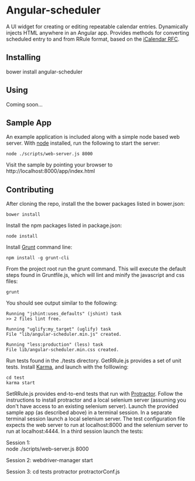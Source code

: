 Angular-scheduler
=================

A UI widget for creating or editing repeatable calendar entries. Dynamically injects HTML anywhere in an Angular app. Provides methods for converting scheduled entry to and from RRule format, based on the [iCalendar RFC](http://www.ietf.org/rfc/rfc2445.txt).

Installing
---------

bower install angular-scheduler


Using
-----

Coming soon...


Sample App
----------

An example application is included along with a simple node based web server. With [node](http://nodejs.org) installed, run the following to start the server:

    node ./scripts/web-server.js 8000

Visit the sample by pointing your browser to http://localhost:8000/app/index.html


Contributing
------------
After cloning the repo, install the the bower packages listed in bower.json: 
  
    bower install

Install the npm packages listed in package.json:
    
    node install

Install [Grunt](http://www.gruntjs.com) command line:
    
    npm install -g grunt-cli

From the project root run the grunt command. This will execute the default steps found in Gruntfile.js, which will lint and minify the javascript and css files:

    grunt

You should see output similar to the following:

    Running "jshint:uses_defaults" (jshint) task
    >> 2 files lint free.

    Running "uglify:my_target" (uglify) task
    File "lib/angular-scheduler.min.js" created.

    Running "less:production" (less) task
    File lib/angular-scheduler.min.css created.

Run tests found in the ./tests directory. GetRRule.js provides a set of unit tests. Install [Karma](http://karma-runner.github.io/0.12/index.html), and launch with the folllowing:

    cd test
    karma start

SetRRule.js provides end-to-end tests that run with [Protractor](https://github.com/angular/protractor). Follow the instructions to install protractor and a local selenium server (assuming you don't have access to an existing selenium server). Launch the provided sample app (as described above) in a terminal session. In a separate terminal session launch a local selenium server. The test configuration file expects the web server to run at localhost:8000 and the selenium server to run at localhost:4444. In a third session launch the tests:
 
Session 1:   
    node ./scripts/web-server.js 8000

Session 2:
    webdriver-manager start

Session 3:
    cd tests
    protractor protractorConf.js


